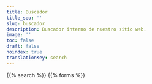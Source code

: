 ```yaml
---
title: Buscador
title_seo: ''
slug: buscador
description: Buscador interno de nuestro sitio web.
image: ''
toc: false
draft: false
noindex: true
translationKey: search
---
```

{{% search %}}
{{% forms %}}
